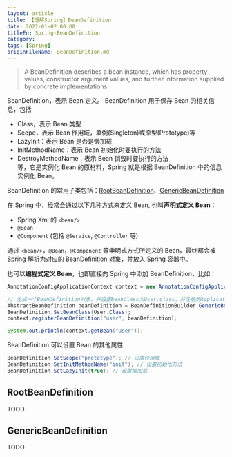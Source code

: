 ```yaml
---
layout: article  
title: 【理解Spring】BeanDefinition
date: 2022-01-02 00:00
titleEn: Spring-BeanDefinition
category:  
tags: [Spring]
originFileName: BeanDefinition.md
---
```



> A BeanDefinition describes a bean instance, which has property values, constructor argument values, and further information supplied by concrete implementations.

BeanDefinition，表示 Bean 定义。
BeanDefinition 用于保存 Bean 的相关信息，包括
- Class，表示 Bean 类型
- Scope，表示 Bean 作用域，单例(Singleton)或原型(Prototype)等
- LazyInit：表示 Bean 是否是懒加载
- InitMethodName：表示 Bean 初始化时要执行的方法
- DestroyMethodName：表示 Bean 销毁时要执行的方法  
等，它是实例化 Bean 的原材料，Spring 就是根据 BeanDefinition 中的信息实例化 Bean。

BeanDefinition 的常用子类包括：[RootBeanDefinition](#rootbeandefinition)、[GenericBeanDefinition](#genericbeandefinition)

在 Spring 中，经常会通过以下几种方式来定义 Bean, 也叫**声明式定义 Bean**：
- Spring.Xml 的 `<bean/>`
- `@Bean`
- `@Component` (包括 `@Service`, `@Controller` 等)

通过 `<bean/>`，`@Bean`，`@Component` 等申明式方式所定义的 Bean，最终都会被 Spring 解析为对应的 BeanDefinition 对象，并放入 Spring 容器中。  

也可以**编程式定义 Bean**，也即直接向 Spring 中添加 BeanDefinition，比如：
```java
AnnotationConfigApplicationContext context = new AnnotationConfigApplicationContext(AppConfig.class);

// 生成一个BeanDefinition对象，并设置beanClass为User.class，并注册到ApplicationContext中
AbstractBeanDefinition beanDefinition = BeanDefinitionBuilder.GenericBeanDefinition().GetBeanDefinition();
BeanDefinition.SetBeanClass(User.Class);
context.registerBeanDefinition("user", beanDefinition);

System.out.println(context.getBean("user"));
```
BeanDefinition 可以设置 Bean 的其他属性
```java
BeanDefinition.SetScope("prototype"); // 设置作用域
BeanDefinition.SetInitMethodName("init"); // 设置初始化方法
BeanDefinition.SetLazyInit(true); // 设置懒加载
```


## RootBeanDefinition

TOOD

## GenericBeanDefinition

TODO
